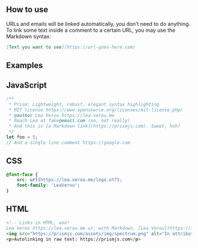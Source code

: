 <section>

# How to use

URLs and emails will be linked automatically, you don’t need to do anything. To link some text inside a comment to a certain URL, you may use the Markdown syntax:

```markdown
[Text you want to see](https://url-goes-here.com)
```
</section>

<section>

# Examples

## JavaScript

```js
/**
 * Prism: Lightweight, robust, elegant syntax highlighting
 * MIT license https://www.opensource.org/licenses/mit-license.php/
 * @author Lea Verou https://lea.verou.me
 * Reach Lea at fake@email.com (no, not really)
 * And this is [a Markdown link](https://prismjs.com). Sweet, huh?
 */
let foo = 5;
// And a single line comment https://google.com
```

## CSS

```css
@font-face {
	src: url(https://lea.verou.me/logo.otf);
	font-family: 'LeaVerou';
}
```

## HTML

```html
<!-- Links in HTML, woo!
Lea Verou https://lea.verou.me or, with Markdown, [Lea Verou](https://lea.verou.me) -->
<img src="https://prismjs.com/assets/img/spectrum.png" alt="In attributes too!" />
<p>Autolinking in raw text: https://prismjs.com</p>
```
</section>
